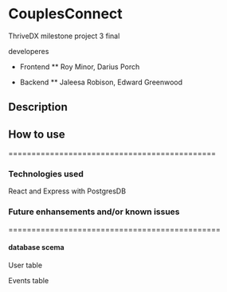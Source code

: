 # CouplesConnect
ThriveDX milestone project 3 final

developeres
* Frontend
** Roy Minor, Darius Porch

* Backend
** Jaleesa Robison, Edward Greenwood


## Description



## How to use


=============================================
### Technologies used
React and Express with PostgresDB


### Future enhansements and/or known issues


==============================================
#### database scema
User table

Events table
